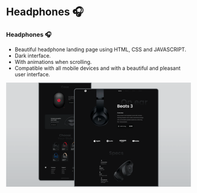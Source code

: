 #  Headphones 🎧
### Headphones 🎧

- Beautiful headphone landing page using HTML, CSS and JAVASCRIPT.
- Dark interface.
- With animations when scrolling.
- Compatible with all mobile devices and with a beautiful and pleasant user interface.


![](/preview.png)
